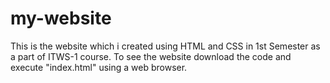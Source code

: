 # my-website
This is the website which i created using HTML and CSS in 1st Semester as a part of ITWS-1 course.
To see the website download the code and execute "index.html" using a web browser.
